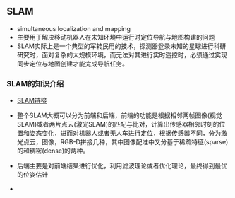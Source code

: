 
## SLAM

* simultaneous localization and mapping
* 主要用于解决移动机器人在未知环境中运行时定位导航与地图构建的问题
* SLAM实际上是一个典型的军转民用的技术，探测器登录未知的星球进行科研研究时，面对复杂的大规模环境，而无法对其进行实时遥控时，必须通过实现同步定位与地图创建才能完成导航任务。

### SLAM的知识介绍

* [SLAM链接](https://www.zhihu.com/question/58214449/answer/499085817)
* 整个SLAM大概可以分为前端和后端，前端的功能是根据相邻两帧图像(视觉SLAM)或者两片点云(激光SLAM)的匹配与比对，计算出传感器相邻时刻的位置和姿态变化，进而对机器人或者无人车进行定位，根据传感器不同，分为激光点云，图像，RGB-D拼接几种，其中图像配准中又分基于稀疏特征(sparse)的和稠密(dense)的两种。
* 后端主要是对前端结果进行优化，利用滤波理论或者优化理论，最终得到最优的位姿估计

* 